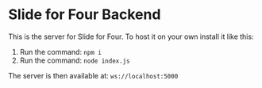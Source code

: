 # Slide for Four Backend

This is the server for Slide for Four. To host it on your own install it like this:

1. Run the command: `npm i`
2. Run the command: `node index.js`

The server is then available at: `ws://localhost:5000`